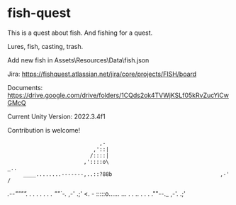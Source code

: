 # fish-quest

This is a quest about fish. And fishing for a quest.

Lures, fish, casting, trash. 

Add new fish in Assets\Resources\Data\fish.json

Jira: https://fishquest.atlassian.net/jira/core/projects/FISH/board

Documents: https://drive.google.com/drive/folders/1CQds2ok4TVWjKSLf05kRvZucYiCwGMcQ

Current Unity Version: 2022.3.4f1

Contribution is welcome!


                                 ,-
                               ,'::|
                              /::::|
                            ,'::::o\                                      _..
         ____........-------,..::?88b                                  ,-' /
 _.--"""". . . .      .   .  .  .  ""`-._                           ,-' .;'
<. - :::::o......  ...   . . .. . .  .  .""--._                  ,-'. .;'

